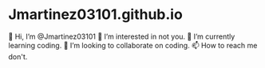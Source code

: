 # Jmartinez03101.github.io
👋 Hi, I’m @Jmartinez03101
👀 I’m interested in not you.
🌱 I’m currently learning coding.
💞️ I’m looking to collaborate on coding.
📫 How to reach me don't.
